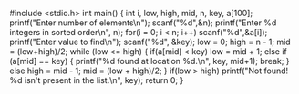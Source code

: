 #include <stdio.h>
int main()
{
int i, low, high, mid, n, key, a[100];
printf("Enter number of elements\n");
scanf("%d",&n);
printf("Enter %d integers in sorted order\n", n);
for(i = 0; i < n; i++)
scanf("%d",&a[i]);
printf("Enter value to find\n");
scanf("%d", &key);
low = 0;
high = n - 1;
mid = (low+high)/2;
while (low <= high) 
{
if(a[mid] < key)
low = mid + 1;
else if (a[mid] == key) 
{
printf("%d found at location %d.\n", key, mid+1);
break;
}
else
high = mid - 1;
mid = (low + high)/2;
}
if(low > high)
printf("Not found! %d isn't present in the list.\n", key);
return 0;
}
